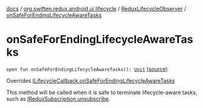 [docs](../../index.md) / [org.swiften.redux.android.ui.lifecycle](../index.md) / [ReduxLifecycleObserver](index.md) / [onSafeForEndingLifecycleAwareTasks](./on-safe-for-ending-lifecycle-aware-tasks.md)

# onSafeForEndingLifecycleAwareTasks

`open fun onSafeForEndingLifecycleAwareTasks(): `[`Unit`](https://kotlinlang.org/api/latest/jvm/stdlib/kotlin/-unit/index.html) [(source)](https://github.com/protoman92/KotlinRedux/tree/master/android/android-lifecycle/src/main/java/org/swiften/redux/android/ui/lifecycle/AndroidLifecycle.kt#L75)

Overrides [ILifecycleCallback.onSafeForEndingLifecycleAwareTasks](../-i-lifecycle-callback/on-safe-for-ending-lifecycle-aware-tasks.md)

This method will be called when it is safe to terminate lifecycle-aware tasks, such as
[IReduxSubscription.unsubscribe](../../org.swiften.redux.core/-i-redux-subscription/unsubscribe.md).


